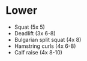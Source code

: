 # Lower
* Squat (5x 5)
* Deadlift (3x 6-8)
* Bulgarian split squat (4x 8)
* Hamstring curls (4x 6-8)
* Calf raise (4x 8-10)
